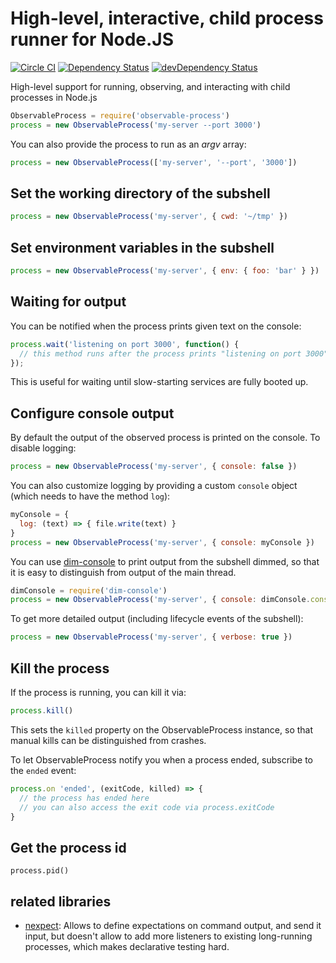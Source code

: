 # High-level, interactive, child process runner for Node.JS

[![Circle CI](https://circleci.com/gh/Originate/observable-process.svg?style=shield)](https://circleci.com/gh/Originate/observable-process)
[![Dependency Status](https://david-dm.org/originate/observable-process.svg)](https://david-dm.org/originate/observable-process)
[![devDependency Status](https://david-dm.org/originate/observable-process/dev-status.svg)](https://david-dm.org/originate/observable-process#info=devDependencies)


High-level support for running, observing, and interacting with child processes
in Node.js


```javascript
ObservableProcess = require('observable-process')
process = new ObservableProcess('my-server --port 3000')
```

You can also provide the process to run as an _argv_ array:

```javascript
process = new ObservableProcess(['my-server', '--port', '3000'])
```


## Set the working directory of the subshell

```javascript
process = new ObservableProcess('my-server', { cwd: '~/tmp' })
```


## Set environment variables in the subshell


```javascript
process = new ObservableProcess('my-server', { env: { foo: 'bar' } })
```

## Waiting for output

You can be notified when the process prints given text on the console:

```javascript
process.wait('listening on port 3000', function() {
  // this method runs after the process prints "listening on port 3000"
});
```

This is useful for waiting until slow-starting services are fully booted up.


## Configure console output

By default the output of the observed process is printed on the console.
To disable logging:

```js
process = new ObservableProcess('my-server', { console: false })
```

You can also customize logging by providing a custom `console` object
(which needs to have the method `log`):

```javascript
myConsole = {
  log: (text) => { file.write(text) }
}
process = new ObservableProcess('my-server', { console: myConsole })
```

You can use [dim-console](https://github.com/kevgo/dim-console-node)
to print output from the subshell dimmed,
so that it is easy to distinguish from output of the main thread.

```javascript
dimConsole = require('dim-console')
process = new ObservableProcess('my-server', { console: dimConsole.console })
```

To get more detailed output (including lifecycle events of the subshell):

```javascript
process = new ObservableProcess('my-server', { verbose: true })
```


## Kill the process

If the process is running, you can kill it via:

```javascript
process.kill()
```

This sets the `killed` property on the ObservableProcess instance,
so that manual kills can be distinguished from crashes.

To let ObservableProcess notify you when a process ended,
subscribe to the `ended` event:

```javascript
process.on 'ended', (exitCode, killed) => {
  // the process has ended here
  // you can also access the exit code via process.exitCode
}
```

## Get the process id

```
process.pid()
```


## related libraries

* [nexpect](https://github.com/nodejitsu/nexpect):
  Allows to define expectations on command output,
  and send it input,
  but doesn't allow to add more listeners to existing long-running processes,
  which makes declarative testing hard.
